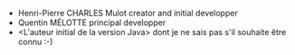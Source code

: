 * Henri-Pierre CHARLES Mulot creator and initial developper
* Quentin MÉLOTTE principal developper
* <L'auteur initial de la version Java> dont je ne sais pas s'il souhaite être connu :-)